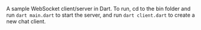 A sample WebSocket client/server in Dart.
To run, cd to the bin folder and run `dart main.dart` to start the server, and run `dart client.dart` to create a new chat client. 